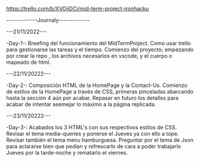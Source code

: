 https://trello.com/b/XVOjiDCj/mid-term-project-ironhacku

-------------Journaly-------------

---21/11/2022---

-Day-1-:
Breefing del funcionamiento del MidTermProject.
Como usar trello para gestionarse las tareas y el tiempo.
Comienzo del proyecto; empezando por crear la repo , los archivos necesarios en vscode, y el cuerpo o mapeado de html.

---22/11/20222---

-Day-2-:
Composición HTML de la HomePage y la Contact-Us.
Comienzo de estilos de la HomePage a través de CSS, primeras pinceladas abarcando hasta la sección 4 aún por acabar.
Repasar en futuro los detalles para acabar de intentar asemejar lo máximo a la página replicada.

---23/11/20222---

-Day-3-:
Acabados los 3 HTML's con sus respectivos estilos de CSS.
Revisar el tema media-queries y ponerse el Jueves ya con ello a tope.
Revisar también el tema menu hamburguesa.
Preguntar por el tema de Json para aclararse bien que pedían y refrescarlo de cara a poder trabajarlo Jueves por la tarde-noche y rematarlo el viernes.
